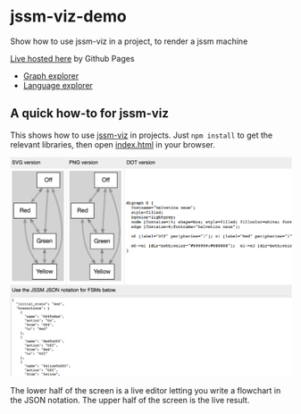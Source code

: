 # jssm-viz-demo
Show how to use jssm-viz in a project, to render a jssm machine

[Live hosted here](https://stonecypher.github.io/jssm-viz-demo/) by Github Pages

* [Graph explorer](https://stonecypher.github.io/jssm-viz-demo/graph_explorer.html)
* [Language explorer](https://stonecypher.github.io/jssm-viz-demo/language_explorer.html)



## A quick how-to for jssm-viz
This shows how to use [jssm-viz](https://github.com/StoneCypher/jssm-viz) in
projects.  Just `npm install` to get the relevant libraries, then open
[index.html](https://github.com/StoneCypher/jssm-viz-demo/blob/master/index.html)
in your browser.

![](https://github.com/StoneCypher/jssm-viz-demo/blob/master/screenshot.png?raw=true)

The lower half of the screen is a live editor letting you write a flowchart in
the JSON notation.  The upper half of the screen is the live result.
